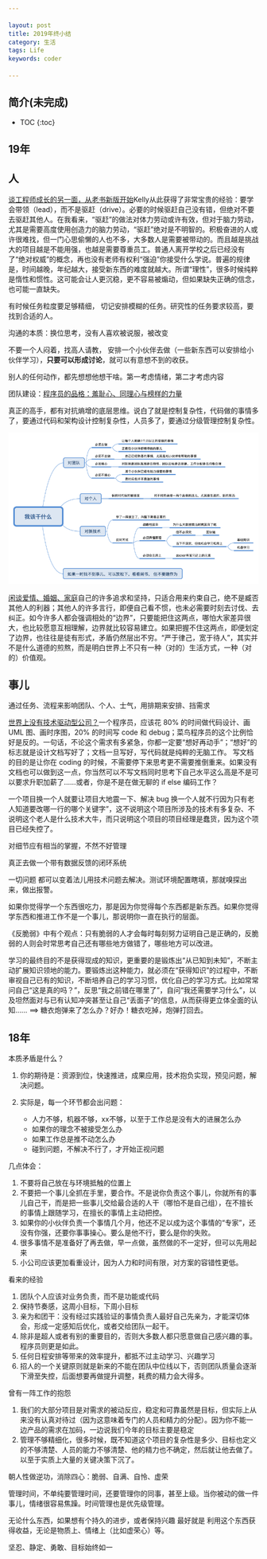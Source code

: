 ```yaml
---

layout: post
title: 2019年终小结
category: 生活
tags: Life
keywords: coder

---
```


## 简介(未完成)

* TOC
{:toc}

## 19年

## 人

[谈工程师成长的另一面，从老书新版开始](https://mp.weixin.qq.com/s/Oeh4Tl9oH49wMir6OkJYrA)Kelly从此获得了非常宝贵的经验：要学会带领（lead），而不是驱赶（drive）。必要的时候驱赶自己没有错，但绝对不要去驱赶其他人。在我看来，“驱赶”的做法对体力劳动或许有效，但对于脑力劳动，尤其是需要高度使用创造力的脑力劳动，“驱赶”绝对是不明智的。积极奋进的人或许很难找，但一门心思偷懒的人也不多，大多数人是需要被带动的。而且越是挑战大的项目越是不能用强，也越是需要尊重员工。普通人离开学校之后已经没有了“绝对权威”的概念，再也没有老师有权利“强迫”你接受什么学说。普遍的规律是，时间越晚，年纪越大，接受新东西的难度就越大。所谓“理性”，很多时候纯粹是惰性和惯性。这可能会让人更沉稳，更不容易被煽动，但如果缺失正确的信念，也可能一直缺失。

有时候任务粒度要足够精细， 切记安排模糊的任务。研究性的任务要求较高，要找到合适的人。


沟通的本质：换位思考，没有人喜欢被说服，被改变

不要一个人闷着，找高人请教， 安排一个小伙伴去做（一些新东西可以安排给小伙伴学习），**只要可以形成讨论**，就可以有意想不到的收获。 

别人的任何动作，都先想想他想干啥。第一考虑情绪，第二才考虑内容

团队建设：[程序员的品格：羞耻心、同理心与榜样的力量](https://mp.weixin.qq.com/s/dFmFFYnixZvXDl83uyYHEA)


真正的高手，都有对抗熵增的底层思维。说白了就是控制复杂性，代码做的事情多了，要通过代码和架构设计控制复杂性，人员多了，要通过分级管理控制复杂性。

![](/public/upload/life/what_to_do.png)

[闲谈爱情、婚姻、家庭](https://mp.weixin.qq.com/s/xSBITiIm_maeo_VJS4Xs3A)自己的许多追求和坚持，只适合用来约束自己，绝不是臧否其他人的利器；其他人的许多言行，即便自己看不惯，也未必需要时刻去讨伐、去纠正。如今许多人都会强调相处的“边界”，只要能把住这两点，哪怕大家差异很大，也比较愿意互相理解，边界就比较容易建立。如果把握不住这两点，即便划定了边界，也往往是徒有形式，矛盾仍然层出不穷。“严于律己，宽于待人”，其实并不是什么道德的煎熬，而是明白世界上不只有一种（对的）生活方式，一种（对的）价值观。

## 事儿

通过任务、流程来影响团队、个人、士气，用排期来安排、挡需求

[世界上没有技术驱动型公司？](https://mp.weixin.qq.com/s/bGk4hjN3O8FcpjJnlO9fcQ)一个程序员，应该花 80% 的时间做代码设计、画 UML 图、画时序图，20% 的时间写 code 和 debug；菜鸟程序员的这个比例恰好是反的。一句话，不论这个需求有多紧急，你都一定要“想好再动手”；“想好”的标志就是设计文档写好了；文档一旦写好，写代码就是纯粹的无脑工作。
写文档的目的是让你在 coding 的时候，不需要停下来思考更不需要推倒重来。如果没有文档也可以做到这一点，你当然可以不写文档同时思考下自己水平这么高是不是可以要求升职加薪了……或者，你是不是在做无聊的 if else 编码工作？

一个项目换一个人就要让项目大地震一下、解决 bug 换一个人就不行因为只有老人知道要改哪一行的哪个关键字”，这不说明这个项目所涉及的技术有多复杂、不说明这个老人是什么技术大牛，而只说明这个项目的项目经理是蠢货，因为这个项目已经失控了。

对细节应有相当的掌握，不然不好管理

真正去做一个带有数据反馈的闭环系统


一切问题 都可以变着法儿用技术问题去解决。测试环境配置瞎填，那就嗅探出来，做出报警。

如果你觉得学一个东西很吃力，那是因为你觉得每个东西都是新东西。如果你觉得学东西和推进工作不是一个事儿，那说明你一直在执行的层面。

《反脆弱》中有个观点：只有脆弱的人才会每时每刻努力证明自己是正确的，反脆弱的人则会时常思考自己还有哪些地方做错了，哪些地方可以改进。


学习的最终目的不是获得现成的知识，更重要的是锻炼出“从已知到未知”，不断主动扩展知识领地的能力。要锻炼出这种能力，就必须在“获得知识”的过程中，不断审视自己已有的知识，不断培养自己的学习习惯，优化自己的学习方式。比如常常问自己“这是真的吗？”，反思“我之前错在哪里了”，自问“我还需要学习什么”，以及坦然面对与已有认知冲突甚至让自己“丢面子”的信息，从而获得更立体全面的认知…… ==> 糖衣炮弹来了怎么办？好办！糖衣吃掉，炮弹打回去。

## 18年

本质矛盾是什么？

1. 你的期待是：资源到位，快速推进，成果应用，技术抱负实现，预见问题，解决问题。
2. 实际是，每一个环节都会出问题：

	* 人力不够，机器不够，xx不够，以至于工作总是没有大的进展怎么办
	* 如果你的理念不被接受怎么办
	* 如果工作总是推不动怎么办
	* 碰到问题，不解决不行了，才开始正视问题

几点体会：

1. 不要将自己放在与环境抵触的位置上
2. 不要把一个事儿全抓在手里，要合作。不是说你负责这个事儿，你就所有的事儿自己干，而是把一些事儿交给最合适的人干（哪怕不是自己组），在不擅长的事情上跟随学习，在擅长的事情上主动把控。
3. 如果你的小伙伴负责一个事情几个月，他还不足以成为这个事情的“专家”，还没有你强，还要你事事操心。要么是他不行，要么是你的失败。
4. 很多事情不是准备好了再去做，早一点做，虽然做的不一定好，但可以先用起来
5. 小公司应该更加看重设计，因为人力和时间有限，对方案的容错性更低。

看来的经验

1. 团队个人应该对业务负责，而不是功能或代码
2. 保持节奏感，这周小目标，下周小目标
3. 亲为和团干：没有经过实践验证的事情负责人最好自己先亲为，才能深切体会，形成一定感知后优化，或者交给团队一起干。
5. 除非是超人或者有别的重要目的，否则大多数人都只愿意做自己感兴趣的事。程序员则更是如此。
6. 任何日程安排等带来的效率提升，都抵不过主动学习、兴趣学习
7. 招人的一个关键原则就是新来的不能在团队中位线以下，否则团队质量会逐渐下滑至失控，后面想要再做提升调整，耗费的精力会大得多。


曾有一阵工作的抱怨

1. 我们的大部分项目是对需求的被动反应，稳定和可靠虽然是目标，但实际上从来没有认真对待过（因为这意味着专门的人员和精力的分配）。因为你不能一边产品的需求在加码，一边说我们今年的目标主要是稳定
2. 管理不够精细化，很多时候，既不知道这个项目的复杂性是多少、目标也定义的不够清楚、人员的能力不够清楚、他的精力也不确定，然后就让他去做了。以至于实质上大量的关键决策下沉了。






朝人性做逆功，消除四心：脆弱、自满、自怜、虚荣

管理时间，不单纯要管理时间，还要管理你的同事，甚至上级。当你被动的做一件事儿，情绪很容易焦躁。时间管理也是优先级管理。

无论什么东西，如果想有个持久的进步，或者保持兴趣 最好就是 利用这个东西获得收益，无论是物质上、情绪上（比如虚荣心）等。

坚忍、静定、勇敢、目标始终如一




